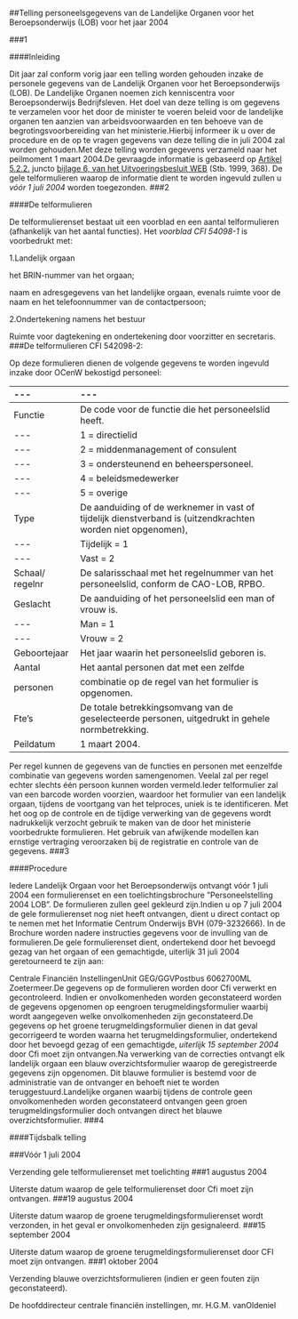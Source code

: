 <meta http-equiv='Content-Type' content='text/html; charset=utf-8' />

##Telling personeelsgegevens van de Landelijke Organen voor het Beroepsonderwijs (LOB) voor het jaar 2004

###1 

####Inleiding

Dit jaar zal conform vorig jaar een telling worden gehouden inzake de personele gegevens van de Landelijk Organen voor het Beroepsonderwijs (LOB). De Landelijke Organen noemen zich kenniscentra voor Beroepsonderwijs Bedrijfsleven. Het doel van deze telling is om gegevens te verzamelen voor het door de minister te voeren beleid voor de landelijke organen ten aanzien van arbeidsvoorwaarden en ten behoeve van de begrotingsvoorbereiding van het ministerie.Hierbij informeer ik u over de procedure en de op te vragen gegevens van deze telling die in juli 2004 zal worden gehouden.Met deze telling worden gegevens verzameld naar het peilmoment 1 maart 2004.De gevraagde informatie is gebaseerd op [Artikel 5.2.2.](../../../../../../../../../../../AMvB/uitvoeringsbesluit/web/BWBR0010646/README.md) juncto [bijlage 6, van het Uitvoeringsbesluit WEB](../../../../../../../../../../../AMvB/uitvoeringsbesluit/web/BWBR0010646/README.md) (Stb. 1999, 368). De gele telformulieren waarop de informatie dient te worden ingevuld zullen u *vóór 1 juli 2004* worden toegezonden.
###2 

####De telformulieren

De telformulierenset bestaat uit een voorblad en een aantal telformulieren (afhankelijk van het aantal functies). Het *voorblad CFI 54098-1* is voorbedrukt met:

1.Landelijk orgaan

het BRIN-nummer van het orgaan;

naam en adresgegevens van het landelijke orgaan, evenals ruimte voor de naam en het telefoonnummer van de contactpersoon;

2.Ondertekening namens het bestuur

Ruimte voor dagtekening en ondertekening door voorzitter en secretaris.
###De telformulieren CFI 542098-2:

Op deze formulieren dienen de volgende gegevens te worden ingevuld inzake door OCenW bekostigd personeel:

| --- | --- |
|:---|:---|
|Functie |De code voor de functie die het personeelslid heeft. |
| --- |1 = directielid |
| --- |2 = middenmanagement of consulent |
| --- |3 = ondersteunend en beheerspersoneel. |
| --- |4 = beleidsmedewerker |
| --- |5 = overige |
|Type |De aanduiding of de werknemer in vast of tijdelijk dienstverband is (uitzendkrachten worden niet opgenomen), |
| --- |Tijdelijk = 1 |
| --- |Vast = 2 |
|Schaal/ regelnr |De salarisschaal met het regelnummer van het personeelslid, conform de CAO-LOB, RPBO. |
|Geslacht |De aanduiding of het personeelslid een man of vrouw is. |
| --- |Man = 1 |
| --- |Vrouw = 2 |
|Geboortejaar |Het jaar waarin het personeelslid geboren is. |
|Aantal |Het aantal personen dat met een zelfde |
|personen |combinatie op de regel van het formulier is opgenomen. |
|Fte’s |De totale betrekkingsomvang van de geselecteerde personen, uitgedrukt in gehele normbetrekking. |
|Peildatum |1 maart 2004. |

Per regel kunnen de gegevens van de functies en personen met eenzelfde combinatie van gegevens worden samengenomen. Veelal zal per regel echter slechts één persoon kunnen worden vermeld.Ieder telformulier zal van een barcode worden voorzien, waardoor het formulier van een landelijk orgaan, tijdens de voortgang van het telproces, uniek is te identificeren. Met het oog op de controle en de tijdige verwerking van de gegevens wordt nadrukkelijk verzocht gebruik te maken van de door het ministerie voorbedrukte formulieren. Het gebruik van afwijkende modellen kan ernstige vertraging veroorzaken bij de registratie en controle van de gegevens.
###3 

####Procedure

Iedere Landelijk Orgaan voor het Beroepsonderwijs ontvangt vóór 1 juli 2004 een formulierenset en een toelichtingsbrochure ”Personeelstelling 2004 LOB”. De formulieren zullen geel gekleurd zijn.Indien u op 7 juli 2004 de gele formulierenset nog niet heeft ontvangen, dient u direct contact op te nemen met het Informatie Centrum Onderwijs BVH (079-3232666). In de Brochure worden nadere instructies gegevens voor de invulling van de formulieren.De gele formulierenset dient, ondertekend door het bevoegd gezag van het orgaan of een gemachtigde, uiterlijk 31 juli 2004 geretourneerd te zijn aan:

Centrale Financiën InstellingenUnit GEG/GGVPostbus 6062700ML Zoetermeer.De gegevens op de formulieren worden door Cfi verwerkt en gecontroleerd. Indien er onvolkomenheden worden geconstateerd worden de gegevens opgenomen op eengroen terugmeldingsformulier waarbij wordt aangegeven welke onvolkomenheden zijn geconstateerd.De gegevens op het groene terugmeldingsformulier dienen in dat geval gecorrigeerd te worden waarna het terugmeldingsformulier, ondertekend door het bevoegd gezag of een gemachtigde, *uiterlijk 15 september 2004* door Cfi moet zijn ontvangen.Na verwerking van de correcties ontvangt elk landelijk orgaan een blauw overzichtsformulier waarop de geregistreerde gegevens zijn opgenomen. Dit blauwe formulier is bestemd voor de administratie van de ontvanger en behoeft niet te worden teruggestuurd.Landelijke organen waarbij tijdens de controle geen onvolkomenheden worden geconstateerd ontvangen geen groen terugmeldingsformulier doch ontvangen direct het blauwe overzichtsformulier.
###4 

####Tijdsbalk telling

###Vóór 1 juli 2004

Verzending gele telformulierenset met toelichting
###1 augustus 2004

Uiterste datum waarop de gele telformulierenset door Cfi moet zijn ontvangen.
###19 augustus 2004

Uiterste datum waarop de groene terugmeldingsformulierenset wordt verzonden, in het geval er onvolkomenheden zijn gesignaleerd.
###15 september 2004

Uiterste datum waarop de groene terugmeldingsformulierenset door CFI moet zijn ontvangen.
###1 oktober 2004

Verzending blauwe overzichtsformulieren (indien er geen fouten zijn geconstateerd).

De 
hoofddirecteur centrale financiën instellingen, 
mr. H.G.M. vanOldeniel
